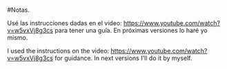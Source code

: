 #Notas.

Usé las instrucciones dadas en el video: https://www.youtube.com/watch?v=w5vxVj8g3cs para tener una guía. En próximas versiones lo haré yo mismo.

I used the instructions on the video: https://www.youtube.com/watch?v=w5vxVj8g3cs for guidance. In next versions I'll do it by myself.